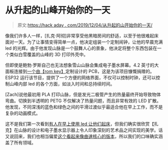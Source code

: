 # 从升起的山峰开始你的一天

> 原文:[https://hack aday . com/2019/12/04/从升起的山开始你的一天/](https://hackaday.com/2019/12/04/start-your-day-with-the-mountain-that-rises/)

像我们许多人一样，[扎克·阿彻]非常享受他黑暗房间的舒适，以至于他很难起床面对一天。为了让事情变得简单一点，他决定组装一个定制闹钟，让他的早晨充满 led 的光辉。由于他发现山脉是一个鼓舞人心的景象，他决定将整个东西包装在一个类似白雪覆盖的山峰的 3D 打印外壳中。

但即使是鲍勃·罗斯自己也无法想象雪山山脉会集成电子墨水屏幕。4.2 英寸的大面板连接到[一个由【rom key】](https://github.com/romkey/e-ink-clock)定制设计的 PCB，这是为该项目慷慨捐赠的。ESP32 运行该节目，提供了一个方便的网络界面，不仅可以控制时钟，还可以控制山峰内部 led 的各个方面，如淡入时间和总持续时间。

[Zach]说他最初用 PLA 打印山脉，但是发光二极管产生的热量最终开始导致物体弯曲。切换到半透明的 PETG 不仅解决了热量问题，而且非常有效的 LED 扩散。他发现，不同深浅的蓝色和绿色之间的平滑过渡似乎最适合他在早上工作，而不是复杂的动画模式。

这不是我们第一次看到[有人在早上使用 led 让他们起床](https://hackaday.com/2016/08/11/wake-up-with-a-neopixel-sunrise-alarm-clock/)，但我们确实很欣赏【扎克】在山脉的设计和电子墨水显示器上令人印象深刻的艺术品之间实现的美学。话又说回来，我们也相当偏爱[这个看起来像曲速核心的版本](https://hackaday.com/2016/09/22/want-to-wake-up-in-a-ships-warp-core-circadia-sunrise-clock-makes-it-so/)，所以我们的口味确实涵盖了所有领域。